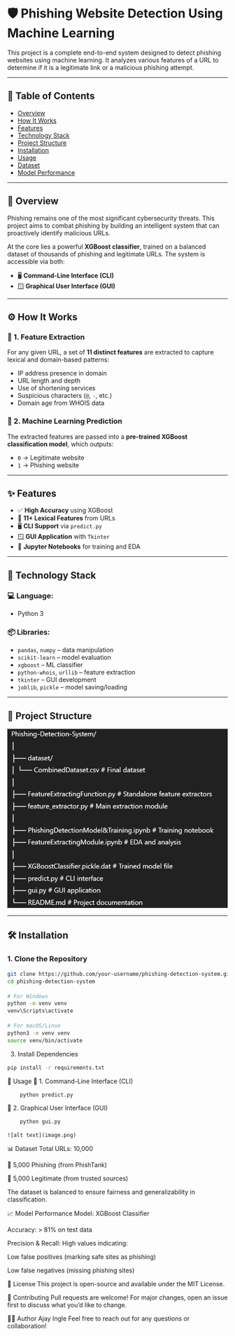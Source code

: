 # 🛡️ Phishing Website Detection Using Machine Learning

This project is a complete end-to-end system designed to detect phishing websites using machine learning. It analyzes various features of a URL to determine if it is a legitimate link or a malicious phishing attempt.

---

## 📑 Table of Contents

- [Overview](#-overview)
- [How It Works](#-how-it-works)
- [Features](#-features)
- [Technology Stack](#-technology-stack)
- [Project Structure](#-project-structure)
- [Installation](#-installation)
- [Usage](#-usage)
- [Dataset](#-dataset)
- [Model Performance](#-model-performance)

---

## 🧠 Overview

Phishing remains one of the most significant cybersecurity threats. This project aims to combat phishing by building an intelligent system that can proactively identify malicious URLs.

At the core lies a powerful **XGBoost classifier**, trained on a balanced dataset of thousands of phishing and legitimate URLs. The system is accessible via both:

- 🖥️ **Command-Line Interface (CLI)**
- 🪟 **Graphical User Interface (GUI)**

---

## ⚙️ How It Works

### 🧪 1. Feature Extraction

For any given URL, a set of **11 distinct features** are extracted to capture lexical and domain-based patterns:

- IP address presence in domain
- URL length and depth
- Use of shortening services
- Suspicious characters (`@`, `-`, etc.)
- Domain age from WHOIS data

### 🤖 2. Machine Learning Prediction

The extracted features are passed into a **pre-trained XGBoost classification model**, which outputs:

- `0` → Legitimate website
- `1` → Phishing website

---

## ✨ Features

- ✅ **High Accuracy** using XGBoost
- 🧠 **11+ Lexical Features** from URLs
- 🖥️ **CLI Support** via `predict.py`
- 🪟 **GUI Application** with `Tkinter`
- 📓 **Jupyter Notebooks** for training and EDA

---

## 🧰 Technology Stack

### 💻 Language:
- Python 3

### 📦 Libraries:
- `pandas`, `numpy` – data manipulation
- `scikit-learn` – model evaluation
- `xgboost` – ML classifier
- `python-whois`, `urllib` – feature extraction
- `tkinter` – GUI development
- `joblib`, `pickle` – model saving/loading

---

## 📁 Project Structure

![alt text](image-1.png)


---

## 🛠️ Installation

### 1. Clone the Repository

```bash
git clone https://github.com/your-username/phishing-detection-system.git
cd phishing-detection-system

# For Windows
python -m venv venv
venv\Scripts\activate

# For macOS/Linux
python3 -m venv venv
source venv/bin/activate  
```

3. Install Dependencies
```bash
pip install -r requirements.txt
```

🚀 Usage
🔹 1. Command-Line Interface (CLI)
```bash
    python predict.py
```

🔹 2. Graphical User Interface (GUI)
```bash
    python gui.py
```
    ![alt text](image.png)

📊 Dataset
Total URLs: 10,000

🔐 5,000 Phishing (from PhishTank)

🔗 5,000 Legitimate (from trusted sources)

The dataset is balanced to ensure fairness and generalizability in classification.

📈 Model Performance
Model: XGBoost Classifier

Accuracy: > 81% on test data

Precision & Recall: High values indicating:

Low false positives (marking safe sites as phishing)

Low false negatives (missing phishing sites)

🧾 License
This project is open-source and available under the MIT License.

🤝 Contributing
Pull requests are welcome! For major changes, open an issue first to discuss what you’d like to change.

🙋‍♂️ Author
Ajay Ingle
Feel free to reach out for any questions or collaboration!


